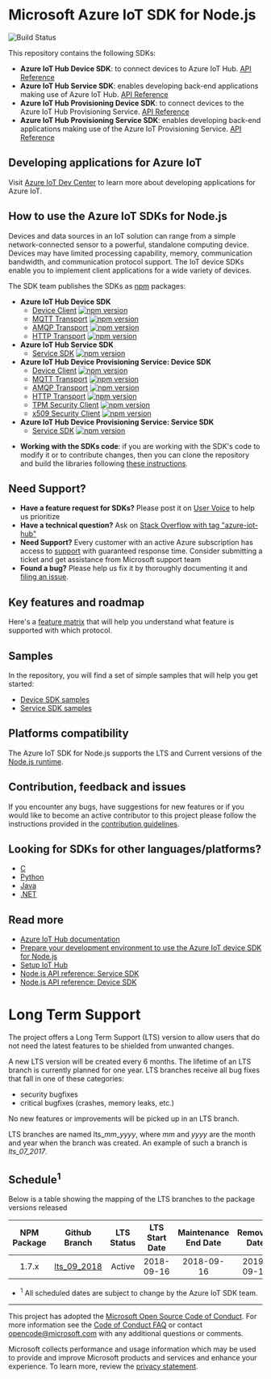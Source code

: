 # Microsoft Azure IoT SDK for Node.js

![Build Status](https://azure-iot-sdks.visualstudio.com/azure-iot-sdks/_apis/build/status/node/node-canary)

This repository contains the following SDKs:
* **Azure IoT Hub Device SDK**: to connect devices to Azure IoT Hub. [API Reference][node-api-device-reference]
* **Azure IoT Hub Service SDK**: enables developing back-end applications making use of Azure IoT Hub. [API Reference][node-api-service-reference]
* **Azure IoT Hub Provisioning Device SDK**: to connect devices to the Azure IoT Hub Provisioning Service. [API Reference][node-api-prov-device-reference]
* **Azure IoT Hub Provisioning Service SDK**: enables developing back-end applications making use of the Azure IoT Provisioning Service. [API Reference][node-api-prov-service-reference]

## Developing applications for Azure IoT

Visit [Azure IoT Dev Center][iot-dev-center] to learn more about developing applications for Azure IoT.

## How to use the Azure IoT SDKs for Node.js

Devices and data sources in an IoT solution can range from a simple network-connected sensor to a powerful, standalone computing device. Devices may have limited processing capability, memory, communication bandwidth, and communication protocol support. The IoT device SDKs enable you to implement client applications for a wide variety of devices.

The SDK team publishes the SDKs as [npm](https://npmjs.org) packages:
- **Azure IoT Hub Device SDK**
  - [Device Client](https://www.npmjs.com/package/azure-iot-device) [![npm version](https://badge.fury.io/js/azure-iot-device.svg)](https://badge.fury.io/js/azure-iot-device)
  - [MQTT Transport](https://www.npmjs.com/package/azure-iot-device-mqtt) [![npm version](https://badge.fury.io/js/azure-iot-device-mqtt.svg)](https://badge.fury.io/js/azure-iot-device-mqtt)
  - [AMQP Transport](https://www.npmjs.com/package/azure-iot-device-amqp) [![npm version](https://badge.fury.io/js/azure-iot-device-amqp.svg)](https://badge.fury.io/js/azure-iot-device-amqp)
  - [HTTP Transport](https://www.npmjs.com/package/azure-iot-device-http) [![npm version](https://badge.fury.io/js/azure-iot-device-http.svg)](https://badge.fury.io/js/azure-iot-device-http)
- **Azure IoT Hub Service SDK**
  - [Service SDK](https://www.npmjs.com/package/azure-iothub) [![npm version](https://badge.fury.io/js/azure-iothub.svg)](https://badge.fury.io/js/azure-iothub)
- **Azure IoT Hub Device Provisioning Service: Device SDK**
  - [Device Client](https://www.npmjs.com/package/azure-iot-provisioning-device) [![npm version](https://badge.fury.io/js/azure-iot-provisioning-device.svg)](https://badge.fury.io/js/azure-iot-provisioning-device)
  - [MQTT Transport](https://www.npmjs.com/package/azure-iot-provisioning-device-mqtt) [![npm version](https://badge.fury.io/js/azure-iot-provisioning-device-mqtt.svg)](https://badge.fury.io/js/azure-iot-provisioning-device-mqtt)
  - [AMQP Transport](https://www.npmjs.com/package/azure-iot-provisioning-device-amqp) [![npm version](https://badge.fury.io/js/azure-iot-provisioning-device-amqp.svg)](https://badge.fury.io/js/azure-iot-provisioning-device-amqp)
  - [HTTP Transport](https://www.npmjs.com/package/azure-iot-provisioning-device-http) [![npm version](https://badge.fury.io/js/azure-iot-provisioning-device-http.svg)](https://badge.fury.io/js/azure-iot-provisioning-device-http)
  - [TPM Security Client](https://www.npmjs.com/package/azure-iot-security-tpm) [![npm version](https://badge.fury.io/js/azure-iot-security-tpm.svg)](https://badge.fury.io/js/azure-iot-security-tpm)
  - [x509 Security Client](https://www.npmjs.com/package/azure-iot-security-x509) [![npm version](https://badge.fury.io/js/azure-iot-security-x509.svg)](https://badge.fury.io/js/azure-iot-security-x509)
- **Azure IoT Hub Device Provisioning Service: Service SDK**
  - [Service SDK](https://www.npmjs.com/package/azure-iot-provisioning-service) [![npm version](https://badge.fury.io/js/azure-iot-provisioning-service.svg)](https://badge.fury.io/js/azure-iot-provisioning-service)

* **Working with the SDKs code**: if you are working with the SDK's code to modify it or to contribute changes, then you can clone the repository and build the libraries following [these instructions](./doc/node-devbox-setup.md).

## Need Support?
- **Have a feature request for SDKs?** Please post it on [User Voice](https://feedback.azure.com/forums/321918-azure-iot) to help us prioritize
- **Have a technical question?** Ask on [Stack Overflow with tag "azure-iot-hub"](https://stackoverflow.com/questions/tagged/azure-iot-hub)
- **Need Support?** Every customer with an active Azure subscription has access to [support](https://docs.microsoft.com/en-us/azure/azure-supportability/how-to-create-azure-support-request) with guaranteed response time.  Consider submitting a ticket and get assistance from Microsoft support team
- **Found a bug?** Please help us fix it by thoroughly documenting it and [filing an issue](https://github.com/Azure/azure-iot-sdk-node/issues/new).

## Key features and roadmap

Here's a [feature matrix](./feature_matrix.md) that will help you understand what feature is supported with which protocol.

## Samples

In the repository, you will find a set of simple samples that will help you get started:
- [Device SDK samples](./device/samples/)
- [Service SDK samples](./service/samples/)

## Platforms compatibility

The Azure IoT SDK for Node.js supports the LTS and Current versions of the [Node.js runtime](https://nodejs.org/en/about/releases/).

## Contribution, feedback and issues

If you encounter any bugs, have suggestions for new features or if you would like to become an active contributor to this project please follow the instructions provided in the [contribution guidelines](.github/CONTRIBUTING.md).

## Looking for SDKs for other languages/platforms?
- [C](https://github.com/azure/azure-iot-sdk-c)
- [Python](https://github.com/azure/azure-iot-sdk-python)
- [Java](https://github.com/azure/azure-iot-sdk-java)
- [.NET](https://github.com/azure/azure-iot-sdk-csharp)

## Read more

* [Azure IoT Hub documentation][iot-hub-documentation]
* [Prepare your development environment to use the Azure IoT device SDK for Node.js][devbox-setup]
* [Setup IoT Hub][setup-iothub]
* [Node.js API reference: Service SDK][node-api-service-reference]
* [Node.js API reference: Device SDK][node-api-device-reference]

# Long Term Support

The project offers a Long Term Support (LTS) version to allow users that do not need the latest features to be shielded from unwanted changes.

A new LTS version will be created every 6 months. The lifetime of an LTS branch is currently planned for one year. LTS branches receive all bug fixes that fall in one of these categories:

- security bugfixes
- critical bugfixes (crashes, memory leaks, etc.)

No new features or improvements will be picked up in an LTS branch.

LTS branches are named lts_*mm*_*yyyy*, where *mm* and *yyyy* are the month and year when the branch was created. An example of such a branch is *lts_07_2017*.

## Schedule<sup>1</sup>

Below is a table showing the mapping of the LTS branches to the package versions released

| NPM Package | Github Branch | LTS Status | LTS Start Date | Maintenance End Date | Removed Date |
| :-----------: | :-----------: | :--------: | :------------: | :------------------: | :----------: |
| 1.7.x         | [lts_09_2018](https://github.com/Azure/azure-iot-sdk-node/tree/lts_09_2018)   | Active     | 2018-09-16     | 2018-09-16           | 2019-09-16   |

* <sup>1</sup> All scheduled dates are subject to change by the Azure IoT SDK team.

---
This project has adopted the [Microsoft Open Source Code of Conduct](https://opensource.microsoft.com/codeofconduct/). For more information see the [Code of Conduct FAQ](https://opensource.microsoft.com/codeofconduct/faq/) or contact [opencode@microsoft.com](mailto:opencode@microsoft.com) with any additional questions or comments.

Microsoft collects performance and usage information which may be used to provide and improve Microsoft products and services and enhance your experience.  To learn more, review the [privacy statement](https://go.microsoft.com/fwlink/?LinkId=521839&clcid=0x409).  

[iot-dev-center]: http://azure.com/iotdev
[iot-hub-documentation]: https://docs.microsoft.com/en-us/azure/iot-hub/
[azure-iot-sdks]: http://github.com/azure/azure-iot-sdks
[node-api-service-reference]: https://docs.microsoft.com/en-us/javascript/api/azure-iothub/
[node-api-device-reference]: https://docs.microsoft.com/en-us/javascript/api/azure-iot-device/
[node-api-prov-service-reference]: https://docs.microsoft.com/en-us/javascript/api/azure-iot-provisioning-service
[node-api-prov-device-reference]: https://docs.microsoft.com/en-us/javascript/api/azure-iot-provisioning-device/
[devbox-setup]: doc/node-devbox-setup.md
[setup-iothub]: https://aka.ms/howtocreateazureiothub
